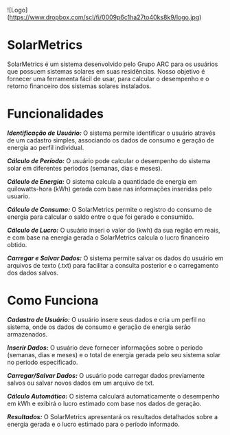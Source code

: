 
 ![Logo] (https://www.dropbox.com/scl/fi/0009p6c1ha27to40ks8k9/logo.jpg)
 # SolarMetrics 
 SolarMetrics é um sistema desenvolvido pelo Grupo ARC para os usuários que possuem sistemas solares em suas residências. Nosso objetivo é fornecer uma ferramenta fácil de usar, para calcular o desempenho e o retorno financeiro dos sistemas solares instalados.

# Funcionalidades
***Identificação de Usuário:*** O sistema permite identificar o usuário através de um cadastro simples, associando os dados de consumo e geração de energia ao perfil individual.

***Cálculo de Período:*** O usuário pode calcular o desempenho do sistema solar em diferentes períodos (semanas, dias e meses).

***Cálculo de Energia:*** O sistema calcula a quantidade de energia em quilowatts-hora (kWh) gerada com base nas informações inseridas pelo usuario.

***Cálculo de Consumo:*** O SolarMetrics permite o registro do consumo de energia para calcular o saldo entre o que foi gerado e consumido.

***Cálculo de Lucro:*** O usuário inseri o valor do (kwh) da sua região em reais, e com base na energia gerada o SolarMetrics calcula o lucro financeiro obtido.

***Carregar e Salvar Dados:*** O sistema permite salvar os dados do usuário em arquivos de texto (.txt) para facilitar a consulta posterior e o carregamento dos dados salvos.

# Como Funciona
***Cadastro de Usuário:*** O usuário insere seus dados e cria um perfil no sistema, onde os dados de consumo e geração de energia serão armazenados.

***Inserir Dados:*** O usuário deve fornecer informações sobre o período (semanas, dias e meses) e o total de energia gerada pelo seu sistema solar no período especificado. 

***Carregar/Salvar Dados:*** O usuário pode carregar dados previamente salvos ou salvar novos dados em um arquivo de txt.

***Cálculo Automático:*** O sistema calculará automaticamente o desempenho em kWh e exibirá o lucro estimado com base nos dados de geração.

***Resultados:*** O SolarMetrics apresentará os resultados detalhados sobre a energia gerada e o lucro estimado para o período informado.
